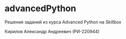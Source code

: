 # advancedPython
Решения заданий из курса Advanced Python на Skillbox

Кирилов Александр Андреевич
(РИ-220944)
